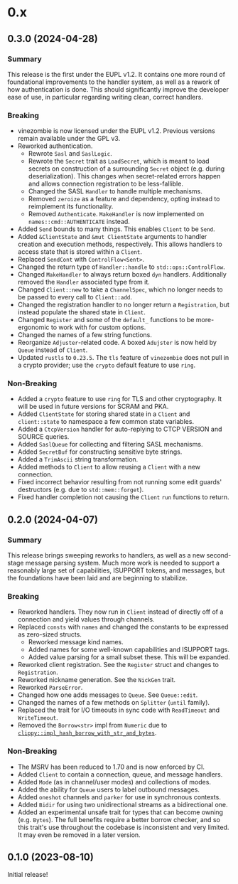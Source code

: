 # 0.x

## 0.3.0 (2024-04-28)

### Summary

This release is the first under the EUPL v1.2.
It contains one more round of foundational improvements to the handler system,
as well as a rework of how authentication is done. This should significantly
improve the developer ease of use, in particular regarding writing clean,
correct handlers.

### Breaking

- vinezombie is now licensed under the EUPL v1.2.
  Previous versions remain available under the GPL v3.
- Reworked authentication.
  - Rewrote `Sasl` and `SaslLogic`.
  - Rewrote the `Secret` trait as `LoadSecret`, which is meant to
    load secrets on construction of a surrounding `Secret` object (e.g. during
    deserialization). This changes when secret-related errors happen and
    allows connection registration to be less-fallible.
  - Changed the SASL `Handler` to handle multiple mechanisms.
  - Removed `zeroize` as a feature and dependency,
    opting instead to reimplement its functionality.
  - Removed `Authenticate`. `MakeHandler` is now implemented on
  `names::cmd::AUTHENTICATE` instead.
- Added `Send` bounds to many things. This enables `Client` to be `Send`.
- Added `&ClientState` and `&mut ClientState` arguments
  to handler creation and execution methods, respectively.
  This allows handlers to access state that is stored within a `Client`.
- Replaced `SendCont` with `ControlFlow<Sent>`.
- Changed the return type of `Handler::handle` to `std::ops::ControlFlow`.
- Changed `MakeHandler` to always return boxed `dyn` handlers.
  Additionally removed the `Handler` associated type from it.
- Changed `Client::new` to take a `ChannelSpec`,
  which no longer needs to be passed to every call to `Client::add`.
- Changed the registration handler to no longer return a `Registration`,
  but instead populate the shared state in `Client`.
- Changed `Register` and some of the `default_` functions to be
  more-ergonomic to work with for custom options.
- Changed the names of a few string functions.
- Reorganize `Adjuster`-related code.
  A boxed `Adujster` is now held by `Queue` instead of `Client`.
- Updated `rustls` to `0.23.5`. The `tls` feature of `vinezombie` does not
  pull in a crypto provider; use the `crypto` default feature to use `ring`.

### Non-Breaking

- Added a `crypto` feature to use `ring` for TLS and other cryptography.
It will be used in future versions for SCRAM and PKA.
- Added `ClientState` for storing shared state in a `Client` and
`client::state` to namespace a few common state variables.
- Added a `CtcpVersion` handler for auto-replying to
  CTCP VERSION and SOURCE queries.
- Added `SaslQueue` for collecting and filtering SASL mechanisms.
- Added `SecretBuf` for constructing sensitive byte strings.
- Added a `TrimAscii` string transformation.
- Added methods to `Client` to allow reusing a `Client` with a new connection.
- Fixed incorrect behavior resulting from not running some
edit guards' destructors (e.g. due to `std::mem::forget`).
- Fixed handler completion not causing the `Client` `run` functions to return.

## 0.2.0 (2024-04-07)

### Summary

This release brings sweeping reworks to handlers,
as well as a new second-stage message parsing system.
Much more work is needed to support a reasonably large set of capabilities,
ISUPPORT tokens, and messages, but the foundations have been laid and are
beginning to stabilize.

### Breaking

- Reworked handlers. They now run in `Client` instead of directly off of a
connection and yield values through channels.
- Replaced `consts` with `names` and changed the constants to be expressed
  as zero-sized structs.
  - Reworked message kind names.
  - Added names for some well-known capabilities and ISUPPORT tags.
  - Added value parsing for a small subset these. This will be expanded.
- Reworked client registration. See the `Register` struct and
  changes to `Registration`.
- Reworked nickname generation. See the `NickGen` trait.
- Reworked `ParseError`.
- Changed how one adds messages to `Queue`. See `Queue::edit`.
- Changed the names of a few methods on `Splitter` (`until` family).
- Replaced the trait for I/O timeouts in sync code with
`ReadTimeout` and `WriteTimeout`.
- Removed the `Borrow<str>` impl from `Numeric` due to
  [`clippy::impl_hash_borrow_with_str_and_bytes`](https://rust-lang.github.io/rust-clippy/master/index.html#/impl_hash_borrow_with_str_and_bytes).

### Non-Breaking

- The MSRV has been reduced to 1.70 and is now enforced by CI.
- Added `Client` to contain a connection, queue, and message handlers.
- Added `Mode` (as in channel/user modes) and collections of modes.
- Added the ability for `Queue` users to label outbound messages.
- Added `oneshot` channels and `parker` for use in synchronous contexts.
- Added `Bidir` for using two unidirectional streams as a bidirectional one.
- Added an experimental unsafe trait for types that can become owning
  (e.g. `Bytes`). The full benefits require a better borrow checker, and so
  this trait's use throughout the codebase is inconsistent and very limited.
  It may even be removed in a later version.

## 0.1.0 (2023-08-10)

Initial release!
